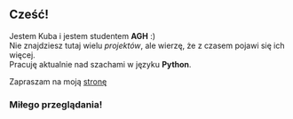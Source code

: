 ## Cześć!
Jestem Kuba i jestem studentem **AGH** :)  
Nie znajdziesz tutaj wielu *projektów*, ale wierzę, że z czasem pojawi się ich więcej.  
Pracuję aktualnie nad szachami w języku **Python**.  

Zapraszam na moją [stronę](https://jakubtru.github.io/)
### Miłego przeglądania!

<!--
**jakubtru/jakubtru** is a ✨ _special_ ✨ repository because its `README.md` (this file) appears on your GitHub profile.

Here are some ideas to get you started:

- 🔭 I’m currently working on ...
- 🌱 I’m currently learning ...
- 👯 I’m looking to collaborate on ...
- 🤔 I’m looking for help with ...
- 💬 Ask me about ...
- 📫 How to reach me: ...
- 😄 Pronouns: ...
- ⚡ Fun fact: ...
-->
